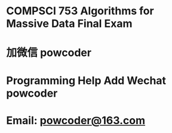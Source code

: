 # COMPSCI 753 Algorithms for Massive Data Final    Exam
# 加微信 powcoder

# Programming Help Add Wechat powcoder

# Email: powcoder@163.com

